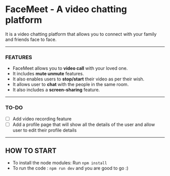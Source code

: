 # FaceMeet - A video chatting platform
It is a video chatting platform that allows you to connect with your family and friends face to face.

----

### FEATURES

  * FaceMeet allows you to **video call** with your loved one.
  * It includes **mute unmute** features.
  * It also enables users to **stop/start** their video as per their wish.
  * It allows user to **chat** with the people in the same room.
  * It also includes a **screen-sharing** feature.
----
### TO-DO
- [ ] Add video recording feature 
- [ ] Add a profile page that will show all the details of the     user and allow user to edit their profile details

----
## HOW TO START
* To install the node modules: Run `npm install`
* To run the code : `npm run dev`
 and you are good to go :)
